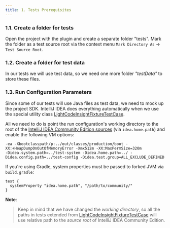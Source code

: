 ```yaml
---
title: 1. Tests Prerequisites
---
```



### 1.1. Create a folder for tests

Open the project with the plugin and create a separate folder "tests".
Mark the folder as a test source root via the context menu `Mark Directory As`  &rarr; `Test Source Root`.

### 1.2. Create a folder for test data

In our tests we will use test data, so we need one more folder *"testData"* to store these files.

### 1.3. Run Configuration Parameters

Since some of our tests will use Java files as test data, we need to mock up the project SDK.
IntelliJ IDEA does everything automatically when we use the special utility class
[LightCodeInsightFixtureTestCase](upsource:///java/testFramework/src/com/intellij/testFramework/fixtures/LightCodeInsightFixtureTestCase.java).

All we need to do is point the run configuration's working directory to the root of the [IntelliJ IDEA Community Edition sources](upsource:///README.md) (via `idea.home.path`) and enable the following VM options:

```
-ea -Xbootclasspath/p:../out/classes/production/boot -XX:+HeapDumpOnOutOfMemoryError -Xmx512m -XX:MaxPermSize=320m 
-Didea.system.path=../test-system -Didea.home.path=../ -Didea.config.path=../test-config -Didea.test.group=ALL_EXCLUDE_DEFINED
```       

If you're using Gradle, system properties must be passed to forked JVM via `build.gradle`:
```
test {
  systemProperty "idea.home.path", "/path/to/community/"
}
```

**Note**:

  >  Keep in mind that we have changed the _working directory_, so all the paths in tests extended from
  >  [LightCodeInsightFixtureTestCase](upsource:///java/testFramework/src/com/intellij/testFramework/fixtures/LightCodeInsightFixtureTestCase.java)
  >  will use relative path to the _source root_ of IntelliJ IDEA Community Edition.
